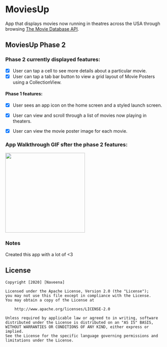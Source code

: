 # MoviesUp
App that displays movies now running in theatres across the USA through browsing [The Movie Database API](http://docs.themoviedb.apiary.io/#).

## MoviesUp Phase 2
### Phase 2 currently displayed features:
- [x] User can tap a cell to see more details about a particular movie.
- [x] User can tap a tab bar button to view a grid layout of Movie Posters using a CollectionView.

#### Phase 1 features:
- [x] User sees an app icon on the home screen and a styled launch screen.
- [x] User can view and scroll through a list of movies now playing in theaters.
- [x] User can view the movie poster image for each movie.


### App Walkthrough GIF sfter the phase 2 features:
<img src="https://media.giphy.com/media/PLfnwIjB0yBJKJ79P1/giphy.gif" width=250><br>

### Notes
Created this app with a lot of <3

## License

    Copyright [2020] [Naveena]

    Licensed under the Apache License, Version 2.0 (the "License");
    you may not use this file except in compliance with the License.
    You may obtain a copy of the License at

        http://www.apache.org/licenses/LICENSE-2.0

    Unless required by applicable law or agreed to in writing, software
    distributed under the License is distributed on an "AS IS" BASIS,
    WITHOUT WARRANTIES OR CONDITIONS OF ANY KIND, either express or implied.
    See the License for the specific language governing permissions and
    limitations under the License.
